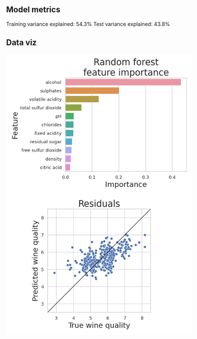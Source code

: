 ## Model metrics
Training variance explained: 54.3%
Test variance explained: 43.8%
## Data viz
![](feature_importance.png)
![](residuals.png)
